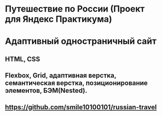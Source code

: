 # Путешествие по России (Проект для Яндекс Практикума)

# Адаптивный одностраничный сайт

## HTML, CSS

## Flexbox, Grid, адаптивная верстка, семантическая верстка, позиционирование элементов, БЭМ(Nested).

## https://github.com/smile10100101/russian-travel
